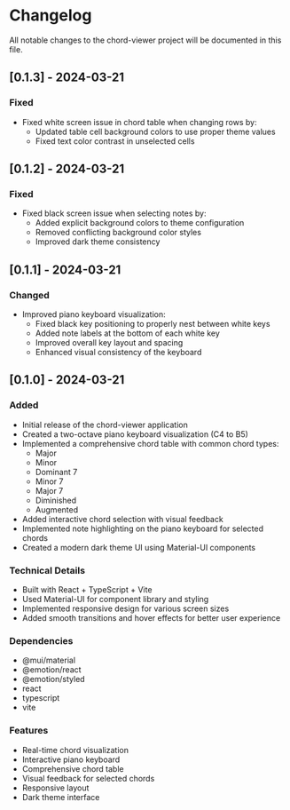 # Changelog

All notable changes to the chord-viewer project will be documented in this file.

## [0.1.3] - 2024-03-21

### Fixed
- Fixed white screen issue in chord table when changing rows by:
  - Updated table cell background colors to use proper theme values
  - Fixed text color contrast in unselected cells

## [0.1.2] - 2024-03-21

### Fixed
- Fixed black screen issue when selecting notes by:
  - Added explicit background colors to theme configuration
  - Removed conflicting background color styles
  - Improved dark theme consistency

## [0.1.1] - 2024-03-21

### Changed
- Improved piano keyboard visualization:
  - Fixed black key positioning to properly nest between white keys
  - Added note labels at the bottom of each white key
  - Improved overall key layout and spacing
  - Enhanced visual consistency of the keyboard

## [0.1.0] - 2024-03-21

### Added
- Initial release of the chord-viewer application
- Created a two-octave piano keyboard visualization (C4 to B5)
- Implemented a comprehensive chord table with common chord types:
  - Major
  - Minor
  - Dominant 7
  - Minor 7
  - Major 7
  - Diminished
  - Augmented
- Added interactive chord selection with visual feedback
- Implemented note highlighting on the piano keyboard for selected chords
- Created a modern dark theme UI using Material-UI components

### Technical Details
- Built with React + TypeScript + Vite
- Used Material-UI for component library and styling
- Implemented responsive design for various screen sizes
- Added smooth transitions and hover effects for better user experience

### Dependencies
- @mui/material
- @emotion/react
- @emotion/styled
- react
- typescript
- vite

### Features
- Real-time chord visualization
- Interactive piano keyboard
- Comprehensive chord table
- Visual feedback for selected chords
- Responsive layout
- Dark theme interface 